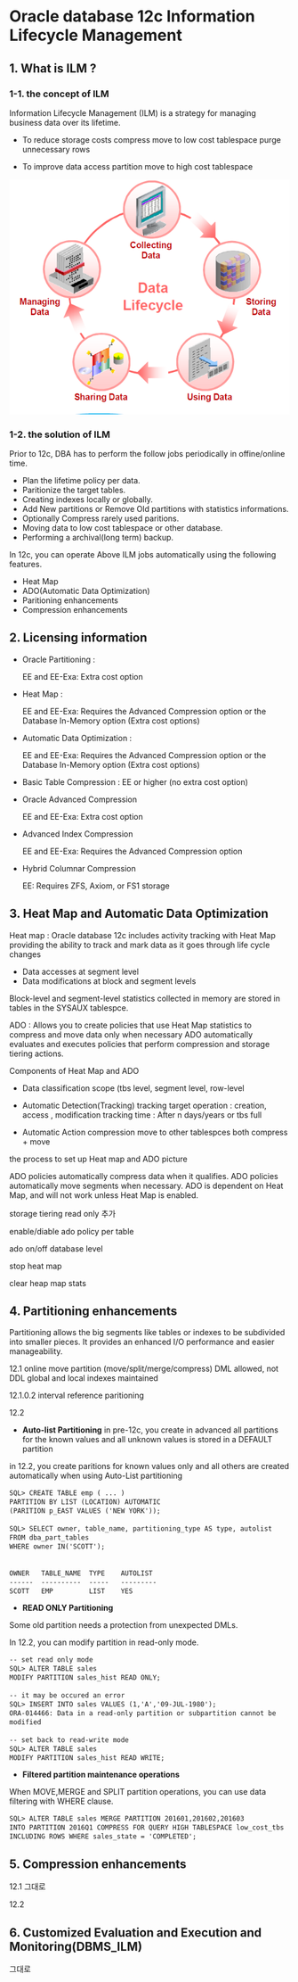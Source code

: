 # Oracle database 12c Information Lifecycle Management


## 1. What is ILM ?

### 1-1. the concept of ILM

Information Lifecycle Management (ILM) is a strategy for managing business data over its lifetime.


 - To reduce storage costs
    compress
    move to low cost tablespace
    purge unnecessary rows

 - To improve data access
    partition
    move to  high cost tablespace

![ILM concept 1](images/12c_ILM_img1.PNG)



### 1-2. the solution of ILM

Prior to 12c, DBA has to perform the follow jobs periodically in offine/online time.
 - Plan the lifetime policy per data.
 - Paritionize the target tables.
 - Creating indexes locally or globally.
 - Add New partitions or Remove Old partitions with statistics informations.
 - Optionally Compress rarely used paritions.
 - Moving data to low cost tablespace or other database.
 - Performing a archival(long term) backup.

In 12c, you can operate Above ILM jobs automatically using the following features.

 - Heat Map
 - ADO(Automatic Data Optimization)
 - Paritioning enhancements
 - Compression enhancements



## 2. Licensing information

 - Oracle Partitioning : 
 
    EE and EE-Exa: Extra cost option


 - Heat Map :

    EE and EE-Exa: Requires the Advanced Compression option or the Database In-Memory option (Extra cost options)


 - Automatic Data Optimization :

    EE and EE-Exa: Requires the Advanced Compression option or the Database In-Memory option (Extra cost options)


 - Basic Table Compression : EE or higher (no extra cost option)

 - Oracle Advanced Compression
    
    EE and EE-Exa: Extra cost option

 - Advanced Index Compression

    EE and EE-Exa: Requires the Advanced Compression option

 - Hybrid Columnar Compression

    EE: Requires ZFS, Axiom, or FS1 storage

## 3. Heat Map and Automatic Data Optimization

Heat map : Oracle database 12c includes activity tracking with Heat Map providing the ability to track and mark data as it goes through life cycle changes
 - Data accesses at segment level
 - Data modifications at block and segment levels

Block-level and segment-level statistics  collected in memory are stored in tables in the SYSAUX tablespce.

ADO : Allows you to create policies that use Heat Map statistics to compress and move data only when necessary 
ADO automatically evaluates and executes policies that perform compression and storage tiering actions.

Components of  Heat Map and ADO

 - Data classification
   scope  (tbs level, segment level, row-level
   
 - Automatic Detection(Tracking)
   tracking target operation :  creation, access , modification
   tracking time : After n days/years or tbs full


 - Automatic Action
   compression
   move to other tablespces
   both compress + move


the process to set up Heat map and ADO
picture

ADO policies automatically compress data when it qualifies.
ADO policies automatically move segments when necessary.
ADO is dependent on Heat Map, and will not work unless Heat Map is enabled.

storage tiering read only 추가

enable/diable ado policy per table

ado on/off  database level

stop heat map

clear  heap map stats



## 4. Partitioning enhancements

 Partitioning allows the big segments like tables or indexes to be subdivided into smaller pieces.
 It provides an enhanced I/O performance and easier manageability.
 



12.1
online move partition
(move/split/merge/compress)
DML allowed, not DDL
global and local indexes maintained

12.1.0.2
interval reference paritioning

12.2

 - **Auto-list Partitioning**
 in pre-12c, you create in advanced all partitions for the known values and all unknown values is stored in a DEFAULT partition


in 12.2, you create paritions for known values only and all others are created automatically when using Auto-List partitioning

```
SQL> CREATE TABLE emp ( ... )
PARTITION BY LIST (LOCATION) AUTOMATIC
(PARITION p_EAST VALUES ('NEW YORK'));

SQL> SELECT owner, table_name, partitioning_type AS type, autolist
FROM dba_part_tables
WHERE owner IN('SCOTT');


OWNER	TABLE_NAME	TYPE	AUTOLIST
------  ----------  -----   ---------
SCOTT	EMP	        LIST	YES
```

 - **READ ONLY Partitioning**

Some old partition needs a protection from unexpected DMLs.

In 12.2, you can modify partition in read-only mode.

```
-- set read only mode
SQL> ALTER TABLE sales
MODIFY PARTITION sales_hist READ ONLY;

-- it may be occured an error
SQL> INSERT INTO sales VALUES (1,'A','09-JUL-1980');
ORA-014466: Data in a read-only partition or subpartition cannot be modified

-- set back to read-write mode
SQL> ALTER TABLE sales
MODIFY PARTITION sales_hist READ WRITE;
```


 - **Filtered partition maintenance operations**
 

When MOVE,MERGE and SPLIT partition operations, you can use data filtering with WHERE clause.

```
SQL> ALTER TABLE sales MERGE PARTITION 201601,201602,201603
INTO PARTITION 2016Q1 COMPRESS FOR QUERY HIGH TABLESPACE low_cost_tbs
INCLUDING ROWS WHERE sales_state = 'COMPLETED';
```
 
## 5. Compression enhancements


12.1
그대로

12.2 

## 6. Customized Evaluation and Execution and Monitoring(DBMS_ILM)
그대로